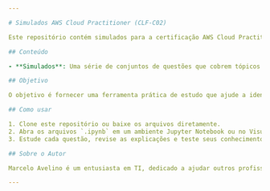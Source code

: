 ```yaml
---

# Simulados AWS Cloud Practitioner (CLF-C02)

Este repositório contém simulados para a certificação AWS Cloud Practitioner (CLF-C02), preparados por Marcelo Avelino. Os simulados são projetados para auxiliar no estudo e revisão dos principais conceitos abordados no exame.

## Conteúdo

- **Simulados**: Uma série de conjuntos de questões que cobrem tópicos essenciais da certificação, com explicações detalhadas das respostas corretas e incorretas.

## Objetivo

O objetivo é fornecer uma ferramenta prática de estudo que ajude a identificar áreas de conhecimento a serem reforçadas e a se familiarizar com o formato das questões da certificação.

## Como usar

1. Clone este repositório ou baixe os arquivos diretamente.
2. Abra os arquivos `.ipynb` em um ambiente Jupyter Notebook ou no Visual Studio Code com a extensão Jupyter instalada.
3. Estude cada questão, revise as explicações e teste seus conhecimentos.

## Sobre o Autor

Marcelo Avelino é um entusiasta em TI, dedicado a ajudar outros profissionais a alcançar a certificação AWS Cloud Practitioner.

---
```

